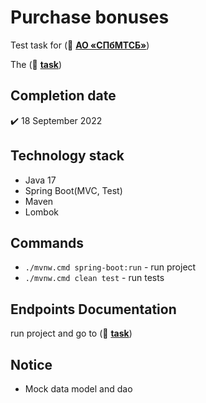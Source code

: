 # Purchase bonuses
Test task for (:link: [**АО «СПбМТСБ»**](https://spimex.com/)) 

The (:link: [**task**](https://github.com/drovocek/purchaseBonuses/blob/master/task.pdf))

## Completion date
:heavy_check_mark: 18 September 2022

## Technology stack
- Java 17
- Spring Boot(MVC, Test)
- Maven
- Lombok

## Commands
- `./mvnw.cmd spring-boot:run` - run project
- `./mvnw.cmd clean test` - run tests

## Endpoints Documentation
run project and go to (:link: [**task**](http://localhost:8080/api/doc.html))

## Notice
- Mock data model and dao

